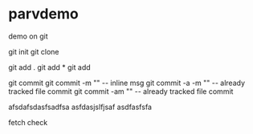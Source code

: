 # parvdemo
demo on git

git init 
git clone <URL>

git add .
git add *
git add <filename1> <filename2>

git commit
git commit -m ""    -- inline msg
git commit -a -m ""    -- already tracked file commit
git commit -am ""    -- already tracked file commit

afsdafsdasfsadfsa
asfdasjslfjsaf
asdfasfsfa

fetch check
